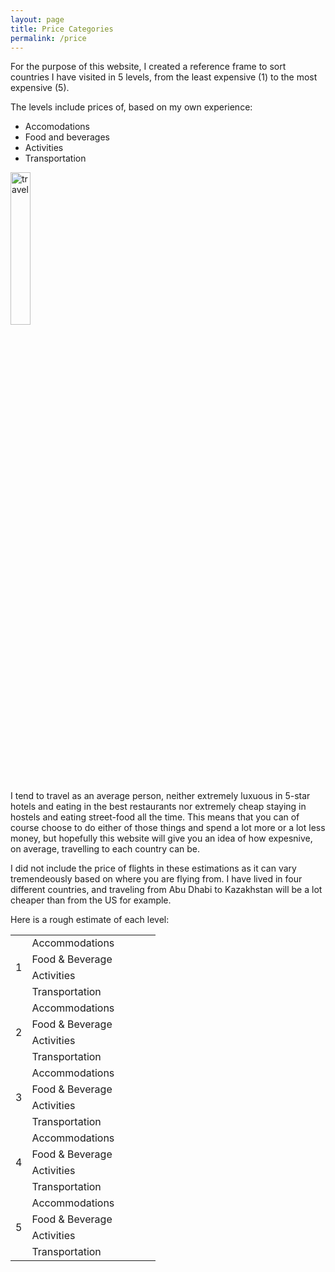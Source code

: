 ```yaml
---
layout: page
title: Price Categories
permalink: /price
---
```


For the purpose of this website, I created a reference frame to sort countries I have visited in 5 levels, from the least expensive (1) to the most expensive (5).

The levels include prices of, based on my own experience:
- Accomodations
- Food and beverages
- Activities
- Transportation

<img src="https://github.com/EstelleGvl/Around-the-World/blob/main/assets/img/puertorico/GOPR3670_ALTA3039056359705524600.JPG?raw=true" alt="travel" style="width:25%" position="left">


I tend to travel as an average person, neither extremely luxuous in 5-star hotels and eating in the best restaurants nor extremely cheap staying in hostels and eating street-food all the time. This means that you can of course choose to do either of those things and spend a lot more or a lot less money, but hopefully this website will give you an idea of how expesnive, on average, travelling to each country can be.

I did not include the price of flights in these estimations as it can vary tremendeously based on where you are flying from. I have lived in four different countries, and traveling from Abu Dhabi to Kazakhstan will be a lot cheaper than from the US for example. 

Here is a rough estimate of each level:
<table style="undefined;table-layout: fixed; width: 232px">
<colgroup>
<col style="width: 25px">
<col style="width: 120px">
<col style="width: 87px">
</colgroup>
<tbody>
  <tr>
    <td rowspan="4">1</td>
    <td>Accommodations</td>
    <td></td>
  </tr>
  <tr>
    <td>Food &amp; Beverage</td>
    <td></td>
  </tr>
  <tr>
    <td>Activities</td>
    <td></td>
  </tr>
  <tr>
    <td>Transportation</td>
    <td></td>
  </tr>
  <tr>
    <td rowspan="4">2</td>
    <td>Accommodations</td>
    <td></td>
  </tr>
  <tr>
    <td>Food &amp; Beverage</td>
    <td></td>
  </tr>
  <tr>
    <td>Activities</td>
    <td></td>
  </tr>
  <tr>
    <td>Transportation</td>
    <td></td>
  </tr>
  <tr>
    <td rowspan="4">3</td>
    <td>Accommodations</td>
    <td></td>
  </tr>
  <tr>
    <td>Food &amp; Beverage</td>
    <td></td>
  </tr>
  <tr>
    <td>Activities</td>
    <td></td>
  </tr>
  <tr>
    <td>Transportation</td>
    <td></td>
  </tr>
  <tr>
    <td rowspan="4">4</td>
    <td>Accommodations</td>
    <td></td>
  </tr>
  <tr>
    <td>Food &amp; Beverage</td>
    <td></td>
  </tr>
  <tr>
    <td>Activities</td>
    <td></td>
  </tr>
  <tr>
    <td>Transportation</td>
    <td></td>
  </tr>
  <tr>
    <td rowspan="4">5</td>
    <td>Accommodations</td>
    <td></td>
  </tr>
  <tr>
    <td>Food &amp; Beverage</td>
    <td></td>
  </tr>
  <tr>
    <td>Activities</td>
    <td></td>
  </tr>
  <tr>
    <td>Transportation</td>
    <td></td>
  </tr>
</tbody>
</table>



